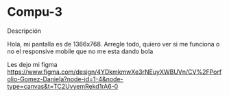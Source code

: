 # Compu-3
Descripción

Hola, mi pantalla es de 1366x768. 
Arregle todo, quiero ver si me funciona o no el responsive mobile que no me esta dando bola 

Les dejo mi figma 
https://www.figma.com/design/4YDkmkmwXe3rNEuyXWBUVn/CV%2FPorfolio-Gomez-Daniela?node-id=1-4&node-type=canvas&t=TC2UvyemRekd1rA6-0